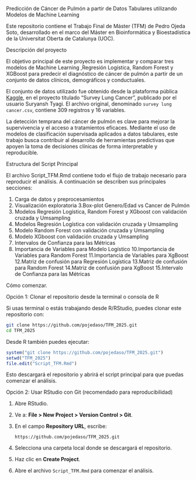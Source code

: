 Predicción de Cáncer de Pulmón a partir de Datos Tabulares utilizando Modelos de Machine Learning

Este repositorio contiene el Trabajo Final de Máster (TFM) de Pedro Ojeda Soto, desarrollado en el marco del Máster en Bioinformática y Bioestadística de la Universitat Oberta de Catalunya (UOC).

Descripción del proyecto

El objetivo principal de este proyecto es implementar y comparar tres modelos de Machine Learning ,Regresión Logística, Random Forest y XGBoost para predecir el diagnóstico de cáncer de pulmón a partir de un conjunto de datos clínicos, demográficos y conductuales.

El conjunto de datos utilizado fue obtenido desde la plataforma pública [Kaggle](https://www.kaggle.com/datasets/suryansh22/lung-cancer-dataset), en el proyecto titulado “Survey Lung Cancer”, publicado por el usuario Suryansh Tyagi. El archivo original, denominado `survey lung cancer.csv`, contiene 309 registros y 16 variables.

La detección temprana del cáncer de pulmón es clave para mejorar la supervivencia y el acceso a tratamientos eficaces. Mediante el uso de modelos de clasificación supervisada aplicados a datos tabulares, este trabajo busca contribuir al desarrollo de herramientas predictivas que apoyen la toma de decisiones clínicas de forma interpretable y reproducible.

Estructura del Script Principal

El archivo Script_TFM.Rmd contiene todo el flujo de trabajo necesario para reproducir el análisis. A continuación se describen sus principales secciones:

1. Carga de datos y preprocesamientos
2. Visualización exploratoria
3.Box-plot Genero/Edad vs Cancer de Pulmón
4. Modelos Regresión Logística, Random Forest y XGboost con validación cruzada y Umsampling
5. Modelos Regresión Logística con validación cruzada y Umsampling
6. Modelo Random Forest con validación cruzada y Umsampling
7. Modelo XGboost con validación cruzada y Umsampling
8. Intervalos de Confianza para las Métricas
9. Importancia de Variables para Modelo Logístico
10.Importancia de Variables para Random Forest
11.Importancia de Variables para XgBoost
12.Matriz de confusión para Regresión Logística
13.Matriz de confusión para Random Forest
14.Matriz de confusión para XgBoost
15.Intervalo de Confianza para las Métricas

Cómo comenzar.

Opción 1: Clonar el repositorio desde la terminal o consola de R

Si usas terminal o estás trabajando desde R/RStudio, puedes clonar este repositorio con:

```bash
git clone https://github.com/pojedaso/TFM_2025.git
cd TFM_2025
```

Desde R también puedes ejecutar:

```r
system("git clone https://github.com/pojedaso/TFM_2025.git")
setwd("TFM_2025")
file.edit("Script_TFM.Rmd")
```

Esto descargará el repositorio y abrirá el script principal para que puedas comenzar el análisis.

Opción 2: Usar RStudio con Git (recomendado para reproducibilidad)

1. Abre RStudio.
2. Ve a: **File > New Project > Version Control > Git**.
3. En el campo **Repository URL**, escribe:

   ```
   https://github.com/pojedaso/TFM_2025.git
   ```

4. Selecciona una carpeta local donde se descargará el repositorio.
5. Haz clic en **Create Project**.
6. Abre el archivo `Script_TFM.Rmd` para comenzar el análisis.


